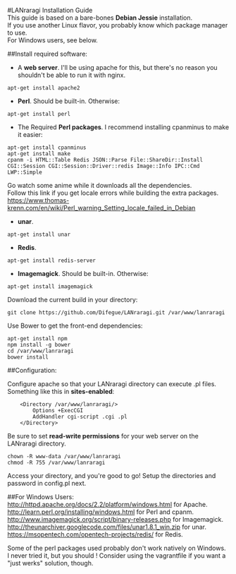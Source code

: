 #LANraragi Installation Guide  
This guide is based on a bare-bones **Debian Jessie** installation.  
If you use another Linux flavor, you probably know which package manager to use.  
For Windows users, see below.  

##Install required software:  

* A **web server**. I'll be using apache for this, but there's no reason you shouldn't be able to run it with nginx.  
```
apt-get install apache2
```

* **Perl**. Should be built-in. Otherwise:  
```
apt-get install perl
```

* The Required **Perl packages**. I recommend installing cpanminus to make it easier: 
``` 
apt-get install cpanminus
apt-get install make
cpanm -i HTML::Table Redis JSON::Parse File::ShareDir::Install CGI::Session CGI::Session::Driver::redis Image::Info IPC::Cmd LWP::Simple
```
Go watch some anime while it downloads all the dependencies.  
Follow this link if you get locale errors while building the extra packages.
https://www.thomas-krenn.com/en/wiki/Perl_warning_Setting_locale_failed_in_Debian

* **unar**. 
```
apt-get install unar
```

* **Redis**. 
```
apt-get install redis-server
```

* **Imagemagick**. Should be built-in. Otherwise:  
```
apt-get install imagemagick
```

Download the current build in your directory:  
```
git clone https://github.com/Difegue/LANraragi.git /var/www/lanraragi
```

Use Bower to get the front-end dependencies:  
```
apt-get install npm
npm install -g bower
cd /var/www/lanraragi
bower install
```

##Configuration:  

Configure apache so that your LANraragi directory can execute .pl files.  
Something like this in **sites-enabled**:  
```
	<Directory /var/www/lanraragi/>
		Options +ExecCGI
		AddHandler cgi-script .cgi .pl
	</Directory>
```

Be sure to set **read-write permissions** for your web server on the LANraragi directory. 
```
chown -R www-data /var/www/lanraragi
chmod -R 755 /var/www/lanraragi
```

Access your directory, and you're good to go! Setup the directories and password in config.pl next. 

##For Windows Users: 
http://httpd.apache.org/docs/2.2/platform/windows.html for Apache.  
http://learn.perl.org/installing/windows.html for Perl and cpanm.  
http://www.imagemagick.org/script/binary-releases.php for Imagemagick.  
http://theunarchiver.googlecode.com/files/unar1.8.1_win.zip for unar.  
https://msopentech.com/opentech-projects/redis/ for Redis.

Some of the perl packages used probably don't work natively on Windows.  
I never tried it, but you should ! Consider using the vagrantfile if you want a "just werks" solution, though.
